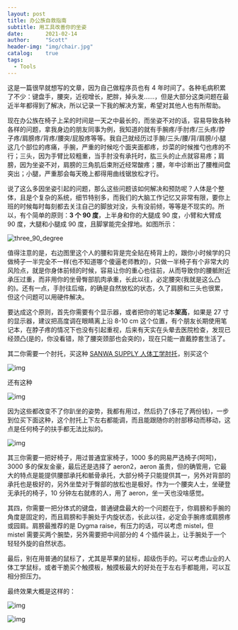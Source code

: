 ```yaml
---
layout: post
title: 办公族自救指南
subtitle: 用工具改善你的坐姿
date:       2021-02-14
author:     "Scott"
header-img: "img/chair.jpg"
catalog:    true
tags:
  - Tools
---
```


这是一篇很早就想写的文章，因为自己做程序员也有 4 年时间了。各种毛病积累了不少：键盘手，腰突，近视增长，肥胖，掉头发......，但是大部分这类问题在最近半年都得到了解决，所以记录一下我的解决方案，希望对其他人也有所帮助。


现在办公族在椅子上呆的时间是一天之中最长的，而坐姿不对的话，容易导致各种各样的问题，拿我身边的朋友同事为例，我知道的就有手腕疼/手肘疼/三头疼/脖子疼/肩膀疼/背疼/腰突/屁股疼等等。我自己就经历过手腕/三头/腰/背/肩膀/小腿这几个部位的疼痛，手腕，严重的时候吃个面夹面都疼，炒菜的时候推勺也疼的不行；三头，因为手臂比较粗重，当手肘没有承托时，肱三头的止点就容易疼；肩膀，因为坐姿不对，肩膀的三角肌后束附近经常酸疼；腰，年中诊断出了腰椎间盘突出；小腿，严重那会每天晚上都得用曲线锯放松才行。

说了这么多因坐姿引起的问题，那么这些问题该如何解决和预防呢？人体是个整体，且是个复杂的系统，细节特别多，而我们的大脑工作记忆又非常有限，要你上班的时候每时每刻都去关注自己的脚放对没，头有没前倾，等等是不现实的。所以，有个简单的原则：**3 个 90 度**，上半身和你的大腿成 90 度，小臂和大臂成 90 度，大腿和小腿成 90 度，且脚掌能完全撑地。如图所示：

![three_90_degree](https://scottming-blog-1253938325.cos.ap-beijing.myqcloud.com/2021-02-14-three_90_degree.png)

值得注意的是，右边图里这个人的腰和背是完全贴在椅背上的，跟你小时候学的只做椅子一半完全不一样(也不知道哪个傻逼老师教的)，只做一半椅子有个非常大的风险点，就是你身体前倾的时候，容易让你的重心也往前，从而导致你的腰骶附近承压过重，而非用你的坐骨臀部肌肉承重，长此以往，必定腰突(我就是这么凸的)。还有一点，手肘往后缩，的确是自然放松的状态，久了肩膀和三头也很累，但这个问题可以用硬件解决。

要达成这个原则，首先你需要有个显示器，或者把你的笔记本**架高**，如果是 27 寸的显示器，建议把高度调在眼睛离上沿 8-10 cm 这个位置，有个朋友长期使用笔记本，在脖子疼的情况下也没有引起重视，后来有天实在头晕去医院检查，发现已经颈凸(是的，你没看错，除了腰突颈部也会突的)，现在只能一直戴脖套生活了。

其二你需要一个肘托，买这种 [SANWA SUPPLY 人体工学肘托](https://u.jd.com/I4HR1YO)，别买这个

![img](https://scottming-blog-1253938325.cos.ap-beijing.myqcloud.com/2021-02-14-another_elbow1.jpg)

还有这种 

![img](https://scottming-blog-1253938325.cos.ap-beijing.myqcloud.com/2021-02-14-another_elbow2.jpg)

因为这些都改变不了你趴坐的姿势，我都有用过，然后扔了(多花了两份钱)，一步到位买下面这种，这个肘托上下左右都能调，而且能跟随你的肘部移动而移动，这点是任何椅子的扶手都无法比拟的。

![img](https://scottming-blog-1253938325.cos.ap-beijing.myqcloud.com/2021-02-14-elbow.jpg)

其三你需要一把好椅子，用过普通宜家椅子，1000 多的网易严选椅子(呵呵)，3000 多的保友金豪，最后还是选择了 aeron2，aeron 虽贵，但的确管用，它最大的特点是能提供腰部承托和骶骨承托，大部分椅子只能提供其一，另外对背部的承托也是极好的，另外坐垫对于臀部的放松也是极好。作为一个腰突人士，坐硬登无承托的椅子，10 分钟左右就疼的人，用了 aeron，坐一天也没啥感觉。

其四，你需要一把分体式的键盘，普通键盘最大的一个问题在于，你肩膀和手腕的角度是固定的，而且肩膀和手腕处于内旋状态，长此以往，必定会手腕疼或肩膀疼或园肩。肩膀最推荐的是 Dygma raise，有压力的话，可以考虑 mistel，但 mistel 需要买两个腕垫，另外需要把中间部分的 4 个插件装上，让手腕处于一个轻轻外旋的自然状态。

最后，别在用普通的鼠标了，尤其是苹果的鼠标，超级伤手的。可以考虑山业的人体工学鼠标，或者干脆买个触摸板，触摸板最大的好处在于左右手都能用，可以互相分担压力。

最终效果大概是这样的：

![img](https://scottming-blog-1253938325.cos.ap-beijing.myqcloud.com/2021-02-14-final_desk.jpg)

![img](https://scottming-blog-1253938325.cos.ap-beijing.myqcloud.com/2021-02-14-elbow.gif)

